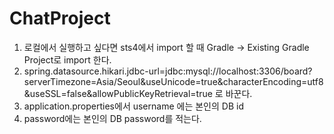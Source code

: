 # ChatProject

1. 로컬에서 실행하고 싶다면 sts4에서 import 할 때 Gradle -> Existing Gradle Project로 import 한다.
2. spring.datasource.hikari.jdbc-url=jdbc:mysql://localhost:3306/board?serverTimezone=Asia/Seoul&useUnicode=true&characterEncoding=utf8&useSSL=false&allowPublicKeyRetrieval=true 로 바꾼다.
3. application.properties에서 username 에는 본인의 DB id
4. password에는 본인의 DB password를 적는다.

